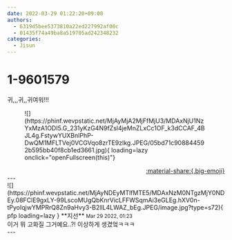```yaml
---
date: 2022-03-29 01:22:20+09:00
authors:
  - 6319d5bee5373810a22ed227992af00c
  - 01435f74a49ba8a519705ad242348232
categories:
  - Jisun
---
```


# 1-9601579

<div class="post-container" markdown="1">
<div class="content-container md-sidebar__scrollwrap" markdown="1">

귀,,,귀,,귀여워!!!
<figure markdown="1">
![](https://phinf.wevpstatic.net/MjAyMjA2MjFfMjU3/MDAxNjU1NzYxMzA1ODI5.G_231yKzG4N9fZsl4jeMnZLxCc1OF_k3dCCAF_4BJL4g.FstywYUXBnlPhP-DwQM1MFLTVej0VCGVqo8zrTE9zlkg.JPEG/05bd71c908844592b595bb40f8cb1ed3661.jpg){ loading=lazy onclick="openFullscreen(this)"}
</figure>


</div>
</div>

<div style="text-align: right;" markdown="1">
<a href="https://weverse.io/fromis9/fanpost/1-9601579" style="text-align: right;">:material-share:{.big-emoji}</a>
</div>
---

<div class="comments-container md-sidebar__scrollwrap" markdown="1">
<div class="comment" markdown="1">
<div class='id-container' markdown="1">
![](https://phinf.wevpstatic.net/MjAyNDEyMTlfMTE5/MDAxNzM0NTgzMjY0NDEy.08FClE9gxLY-99LscoMUgQbKnrVicLFFWSqmAi3eGLEg.hXV0n-tPyoIqjwYMPRrQ8Zn9aHvy3-B2llL4LWAZ_bEg.JPEG/image.jpg?type=s72){ pfp loading=lazy }
**<span class="artist">지선</span>** <small>Mar 29 2022, 01:23</small><br>
</div>
<div class='comment-body' markdown="1">
이거 뭐 고화질 그거예요..?! 이상하게 생겼엌ㅋㅋㅋ
</div>
</div>
</div>
---
